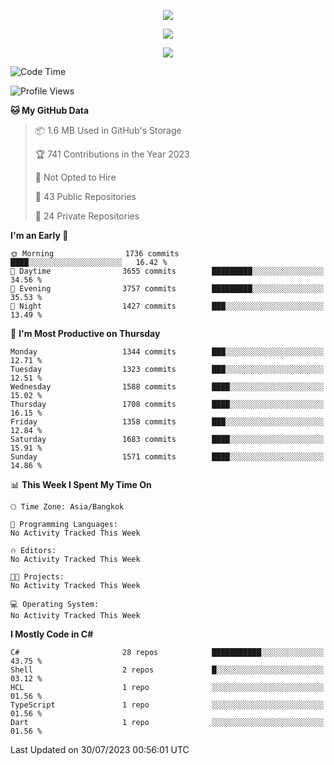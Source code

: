 <p align="center">
  <a href="say-hi.gif"> 
    <img align="center" src="say-hi.gif"/>
  </a>
</p>
<p align="center">
  <a href="https://github.com/htthinh1999">
    <img align="center" src="https://github-readme-stats-kappa-pink.vercel.app/api?username=htthinh1999&show_icons=true&count_private=true&theme=dracula"/>
  </a>
</p>
<p align="center">
  <a href="https://github.com/htthinh1999">
    <img src="https://github-readme-stats-kappa-pink.vercel.app/api/top-langs/?username=htthinh1999&layout=compact&langs_count=6&count_private=true&hide=tsql,hlsl,glsl,shaderlab&theme=dracula"/>
  </a>
</p>

<!--START_SECTION:waka-->
![Code Time](http://img.shields.io/badge/Code%20Time-0%20secs-blue)

![Profile Views](http://img.shields.io/badge/Profile%20Views-0-blue)

**🐱 My GitHub Data** 

> 📦 1.6 MB Used in GitHub's Storage 
 > 
> 🏆 741 Contributions in the Year 2023
 > 
> 🚫 Not Opted to Hire
 > 
> 📜 43 Public Repositories 
 > 
> 🔑 24 Private Repositories 
 > 
**I'm an Early 🐤** 

```text
🌞 Morning                1736 commits        ████░░░░░░░░░░░░░░░░░░░░░   16.42 % 
🌆 Daytime                3655 commits        █████████░░░░░░░░░░░░░░░░   34.56 % 
🌃 Evening                3757 commits        █████████░░░░░░░░░░░░░░░░   35.53 % 
🌙 Night                  1427 commits        ███░░░░░░░░░░░░░░░░░░░░░░   13.49 % 
```
📅 **I'm Most Productive on Thursday** 

```text
Monday                   1344 commits        ███░░░░░░░░░░░░░░░░░░░░░░   12.71 % 
Tuesday                  1323 commits        ███░░░░░░░░░░░░░░░░░░░░░░   12.51 % 
Wednesday                1588 commits        ████░░░░░░░░░░░░░░░░░░░░░   15.02 % 
Thursday                 1708 commits        ████░░░░░░░░░░░░░░░░░░░░░   16.15 % 
Friday                   1358 commits        ███░░░░░░░░░░░░░░░░░░░░░░   12.84 % 
Saturday                 1683 commits        ████░░░░░░░░░░░░░░░░░░░░░   15.91 % 
Sunday                   1571 commits        ████░░░░░░░░░░░░░░░░░░░░░   14.86 % 
```


📊 **This Week I Spent My Time On** 

```text
🕑︎ Time Zone: Asia/Bangkok

💬 Programming Languages: 
No Activity Tracked This Week

🔥 Editors: 
No Activity Tracked This Week

🐱‍💻 Projects: 
No Activity Tracked This Week

💻 Operating System: 
No Activity Tracked This Week
```

**I Mostly Code in C#** 

```text
C#                       28 repos            ███████████░░░░░░░░░░░░░░   43.75 % 
Shell                    2 repos             █░░░░░░░░░░░░░░░░░░░░░░░░   03.12 % 
HCL                      1 repo              ░░░░░░░░░░░░░░░░░░░░░░░░░   01.56 % 
TypeScript               1 repo              ░░░░░░░░░░░░░░░░░░░░░░░░░   01.56 % 
Dart                     1 repo              ░░░░░░░░░░░░░░░░░░░░░░░░░   01.56 % 
```




 Last Updated on 30/07/2023 00:56:01 UTC
<!--END_SECTION:waka-->
